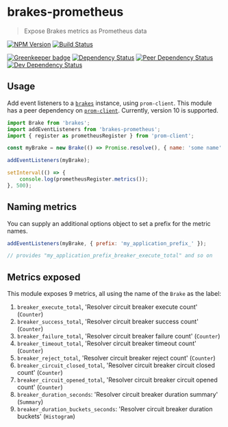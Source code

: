 # brakes-prometheus

> Expose Brakes metrics as Prometheus data

[![NPM Version][npm-image]][npm-url] [![Build Status][travis-image]][travis-url]

[![Greenkeeper badge](https://badges.greenkeeper.io/finn-no/node-brakes-prometheus.svg)](https://greenkeeper.io/)
[![Dependency Status][david-image]][david-url]
[![Peer Dependency Status][david-peer-image]][david-peer-url]
[![Dev Dependency Status][david-dev-image]][david-dev-url]

## Usage

Add event listeners to a [`brakes`][brakes-url] instance, using `prom-client`.
This module has a peer dependency on [`prom-client`][prom-client-url].
Currently, version 10 is supported.

```js
import Brake from 'brakes';
import addEventListeners from 'brakes-prometheus';
import { register as prometheusRegister } from 'prom-client';

const myBrake = new Brake(() => Promise.resolve(), { name: 'some name' });

addEventListeners(myBrake);

setInterval(() => {
    console.log(prometheusRegister.metrics());
}, 500);
```

## Naming metrics

You can supply an additional options object to set a prefix for the metric
names.

```js
addEventListeners(myBrake, { prefix: 'my_application_prefix_' });

// provides "my_application_prefix_breaker_execute_total" and so on
```

## Metrics exposed

This module exposes 9 metrics, all using the name of the `Brake` as the label:

1.  `breaker_execute_total`, 'Resolver circuit breaker execute count'
    (`Counter`)
2.  `breaker_success_total`, 'Resolver circuit breaker success count'
    (`Counter`)
3.  `breaker_failure_total`, 'Resolver circuit breaker failure count'
    (`Counter`)
4.  `breaker_timeout_total`, 'Resolver circuit breaker timeout count'
    (`Counter`)
5.  `breaker_reject_total`, 'Resolver circuit breaker reject count' (`Counter`)
6.  `breaker_circuit_closed_total`, 'Resolver circuit breaker circuit closed
    count' (`Counter`)
7.  `breaker_circuit_opened_total`, 'Resolver circuit breaker circuit opened
    count' (`Counter`)
8.  `breaker_duration_seconds`: 'Resolver circuit breaker duration summary'
    (`Summary`)
9.  `breaker_duration_buckets_seconds`: 'Resolver circuit breaker duration
    buckets' (`Histogram`)

[travis-url]: https://travis-ci.org/finn-no/node-brakes-prometheus
[travis-image]: https://img.shields.io/travis/finn-no/node-brakes-prometheus.svg
[npm-url]: https://npmjs.org/package/brakes-prometheus
[npm-image]: https://img.shields.io/npm/v/brakes-prometheus.svg
[david-url]: https://david-dm.org/finn-no/node-brakes-prometheus
[david-image]: https://img.shields.io/david/finn-no/node-brakes-prometheus.svg
[david-dev-url]: https://david-dm.org/finn-no/node-brakes-prometheus?type=dev
[david-dev-image]:
    https://img.shields.io/david/dev/finn-no/node-brakes-prometheus.svg
[david-peer-url]: https://david-dm.org/finn-no/node-brakes-prometheus?type=peer
[david-peer-image]:
    https://img.shields.io/david/peer/finn-no/node-brakes-prometheus.svg
[prom-client-url]: https://github.com/siimon/prom-client
[brakes-url]: https://github.com/awolden/brakes
